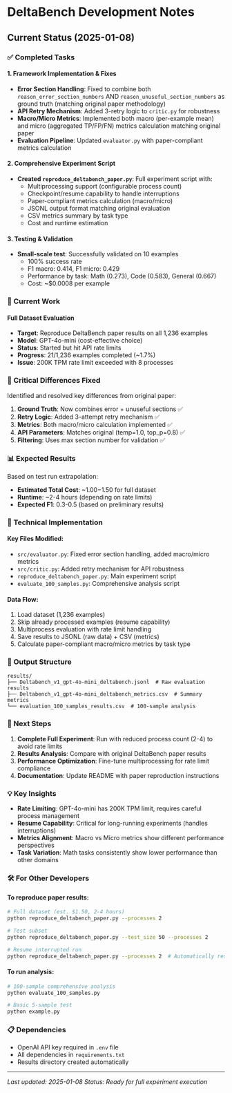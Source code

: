 # DeltaBench Development Notes

## Current Status (2025-01-08)

### ✅ Completed Tasks

#### 1. Framework Implementation & Fixes
- **Error Section Handling**: Fixed to combine both `reason_error_section_numbers` AND `reason_unuseful_section_numbers` as ground truth (matching original paper methodology)
- **API Retry Mechanism**: Added 3-retry logic to `critic.py` for robustness
- **Macro/Micro Metrics**: Implemented both macro (per-example mean) and micro (aggregated TP/FP/FN) metrics calculation matching original paper
- **Evaluation Pipeline**: Updated `evaluator.py` with paper-compliant metrics calculation

#### 2. Comprehensive Experiment Script
- **Created `reproduce_deltabench_paper.py`**: Full experiment script with:
  - Multiprocessing support (configurable process count)
  - Checkpoint/resume capability to handle interruptions
  - Paper-compliant metrics calculation (macro/micro)
  - JSONL output format matching original evaluation
  - CSV metrics summary by task type
  - Cost and runtime estimation

#### 3. Testing & Validation
- **Small-scale test**: Successfully validated on 10 examples
  - 100% success rate
  - F1 macro: 0.414, F1 micro: 0.429
  - Performance by task: Math (0.273), Code (0.583), General (0.667)
  - Cost: ~$0.0008 per example

### 🔄 Current Work

#### Full Dataset Evaluation
- **Target**: Reproduce DeltaBench paper results on all 1,236 examples
- **Model**: GPT-4o-mini (cost-effective choice)
- **Status**: Started but hit API rate limits
- **Progress**: 21/1,236 examples completed (~1.7%)
- **Issue**: 200K TPM rate limit exceeded with 8 processes

### 🚨 Critical Differences Fixed

Identified and resolved key differences from original paper:
1. **Ground Truth**: Now combines error + unuseful sections ✅
2. **Retry Logic**: Added 3-attempt retry mechanism ✅  
3. **Metrics**: Both macro/micro calculation implemented ✅
4. **API Parameters**: Matches original (temp=1.0, top_p=0.8) ✅
5. **Filtering**: Uses max section number for validation ✅

### 📊 Expected Results

Based on test run extrapolation:
- **Estimated Total Cost**: ~$1.00-$1.50 for full dataset
- **Runtime**: ~2-4 hours (depending on rate limits)
- **Expected F1**: 0.3-0.5 (based on preliminary results)

### 🔧 Technical Implementation

#### Key Files Modified:
- `src/evaluator.py`: Fixed error section handling, added macro/micro metrics
- `src/critic.py`: Added retry mechanism for API robustness
- `reproduce_deltabench_paper.py`: Main experiment script
- `evaluate_100_samples.py`: Comprehensive analysis script

#### Data Flow:
1. Load dataset (1,236 examples)
2. Skip already processed examples (resume capability)
3. Multiprocess evaluation with rate limit handling
4. Save results to JSONL (raw data) + CSV (metrics)
5. Calculate paper-compliant macro/micro metrics by task type

### 📁 Output Structure
```
results/
├── Deltabench_v1_gpt-4o-mini_deltabench.jsonl  # Raw evaluation results
├── Deltabench_v1_gpt-4o-mini_deltabench_metrics.csv  # Summary metrics
└── evaluation_100_samples_results.csv  # 100-sample analysis
```

### 🎯 Next Steps

1. **Complete Full Experiment**: Run with reduced process count (2-4) to avoid rate limits
2. **Results Analysis**: Compare with original DeltaBench paper results
3. **Performance Optimization**: Fine-tune multiprocessing for rate limit compliance
4. **Documentation**: Update README with paper reproduction instructions

### 💡 Key Insights

- **Rate Limiting**: GPT-4o-mini has 200K TPM limit, requires careful process management
- **Resume Capability**: Critical for long-running experiments (handles interruptions)
- **Metrics Alignment**: Macro vs Micro metrics show different performance perspectives
- **Task Variation**: Math tasks consistently show lower performance than other domains

### 🛠️ For Other Developers

#### To reproduce paper results:
```bash
# Full dataset (est. $1.50, 2-4 hours)
python reproduce_deltabench_paper.py --processes 2

# Test subset
python reproduce_deltabench_paper.py --test_size 50 --processes 2

# Resume interrupted run
python reproduce_deltabench_paper.py --processes 2  # Automatically resumes
```

#### To run analysis:
```bash
# 100-sample comprehensive analysis
python evaluate_100_samples.py

# Basic 5-sample test
python example.py
```

### 📋 Dependencies
- OpenAI API key required in `.env` file
- All dependencies in `requirements.txt`
- Results directory created automatically

---
*Last updated: 2025-01-08*
*Status: Ready for full experiment execution*